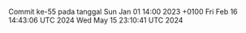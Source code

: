 Commit ke-55 pada tanggal Sun Jan 01 14:00 2023 +0100
Fri Feb 16 14:43:06 UTC 2024
Wed May 15 23:10:41 UTC 2024
